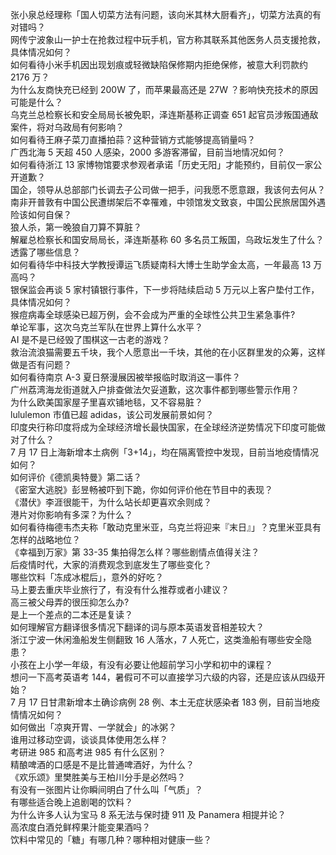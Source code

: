 张小泉总经理称「国人切菜方法有问题，该向米其林大厨看齐」，切菜方法真的有对错吗？  
网传宁波象山一护士在抢救过程中玩手机，官方称其联系其他医务人员支援抢救，具体情况如何？  
如何看待小米手机因出现划痕或轻微缺陷保修期内拒绝保修，被意大利罚款约 2176 万？  
为什么友商快充已经到 200W 了，而苹果最高还是 27W ？影响快充技术的原因可能是什么？  
乌克兰总检察长和安全局局长被免职，泽连斯基称正调查 651 起官员涉叛国通敌案件，将对乌政局有何影响？  
如何看待王麻子菜刀直播拍蒜？这种营销方式能够提高销量吗？  
广西北海 5 天超 450 人感染，2000 多游客滞留，目前当地情况如何？  
如何看待浙江 13 家博物馆要求参观者承诺「历史无阳」才能预约，目前仅一家公开道歉？  
国企，领导从总部部门长调去子公司做一把手，问我愿不愿意跟，我该何去何从？  
南非开普敦有中国公民遭绑架后不幸罹难，中领馆发文致哀，中国公民旅居国外遇险该如何自保？  
狼人杀，第一晚狼自刀算不算脏？  
解雇总检察长和国安局局长，泽连斯基称 60 多名员工叛国，乌政坛发生了什么？透露了哪些信息？  
如何看待华中科技大学教授谭运飞质疑南科大博士生助学金太高，一年最高 13 万高吗？  
银保监会再谈 5 家村镇银行事件，下一步将陆续启动 5 万元以上客户垫付工作，具体情况如何？  
猴痘病毒全球感染已超万例，会不会成为严重的全球性公共卫生紧急事件?  
单论军事，这次乌克兰军队在世界上算什么水平？  
AI 是不是已经毁了围棋这一古老的游戏？  
救治流浪猫需要五千块，我个人愿意出一千块，其他的在小区群里发的众筹，这样做是否有问题？  
如何看待南京 A-3 夏日祭漫展因被举报临时取消这一事件？  
广州荔湾海龙街道就入户排查做法欠妥道歉，这次事件都到哪些警示作用？  
为什么欧美国家屋子里喜欢铺地毯，又不容易脏？  
lululemon 市值已超 adidas，该公司发展前景如何？  
印度央行称印度将成为全球经济增长最快国家，在全球经济逆势情况下印度可能做对了什么？  
7 月 17 日上海新增本土病例「3+14」，均在隔离管控中发现，目前当地疫情情况如何？  
如何评价《德凯奥特曼》第二话？  
《密室大逃脱》彭昱畅被吓到下跪，你如何评价他在节目中的表现？  
《潜伏》李涯很能干，为什么站长却更喜欢余则成？  
港片对你影响有多深？为什么？  
如何看待梅德韦杰夫称「敢动克里米亚，乌克兰将迎来『末日』」？克里米亚具有怎样的战略地位？  
《幸福到万家》第 33-35 集拍得怎么样？哪些剧情点值得关注？  
后疫情时代，大家的消费观念到底发生了哪些变化？  
哪些饮料「冻成冰棍后」，意外的好吃？  
马上要去重庆毕业旅行了，有没有什么推荐或者小建议？  
高三被父母弄的很压抑怎么办?  
是上一个差点的二本还是复读？  
如何理解官方翻译很多情况下翻译的词与原本英语发音相差较大？  
浙江宁波一休闲渔船发生侧翻致 16 人落水，7 人死亡，这类渔船有哪些安全隐患？  
小孩在上小学一年级，有没有必要让他超前学习小学和初中的课程？  
想问一下高考英语考 144，暑假可不可以直接学习六级的内容，还是应该从四级开始？  
7 月 17 日甘肃新增本土确诊病例 28 例、本土无症状感染者 183 例，目前当地疫情情况如何？  
如何做出「凉爽开胃、一学就会」的冰粥？  
谁用过移动空调，谈谈具体使用怎么样？  
考研进 985 和高考进 985 有什么区别？  
精酿啤酒的口感是不是比普通啤酒好，为什么？  
《欢乐颂》里樊胜美与王柏川分手是必然吗？  
有没有一张图片让你瞬间明白了什么叫「气质」？  
有哪些适合晚上追剧喝的饮料？  
为什么许多人认为宝马 8 系无法与保时捷 911 及 Panamera 相提并论？  
高浓度白酒兑鲜榨果汁能变果酒吗？  
饮料中常见的「糖」有哪几种？哪种相对健康一些？  
